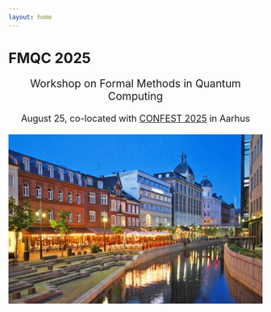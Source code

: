 ```yaml
---
layout: home
---
```


# FMQC 2025

<p style="text-align: center;font-size:21px">
Workshop on Formal Methods in Quantum Computing
</p>

<p style="margin-bottom:5mm;"></p>

<p style="text-align: center;font-size:18px">
August 25, co-located with <a href="https://conferences.au.dk/confest2025">CONFEST 2025</a> in Aarhus
<br>
<br>

<!-- <p style="margin-bottom:1cm;"></p> -->

<img src="assets/images/aarhus.jpg" alt="Aarhus"/>

